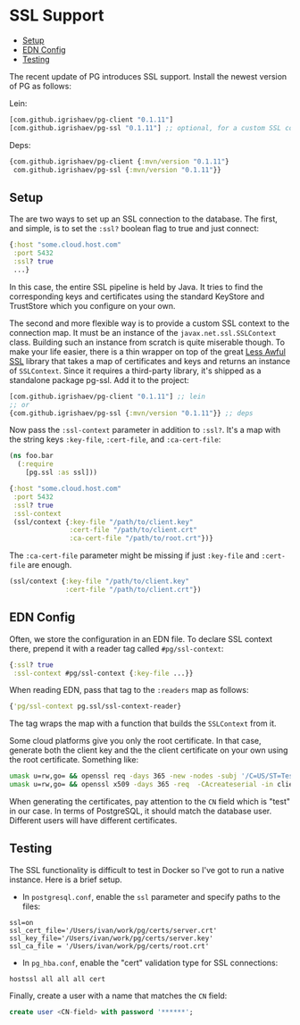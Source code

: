 # SSL Support

<!-- toc -->

- [Setup](#setup)
- [EDN Config](#edn-config)
- [Testing](#testing)

<!-- tocstop -->

The recent update of PG introduces SSL support. Install the newest version of PG
as follows:

Lein:

~~~clojure
[com.github.igrishaev/pg-client "0.1.11"]
[com.github.igrishaev/pg-ssl "0.1.11"] ;; optional, for a custom SSL context
~~~

Deps:

~~~clojure
{com.github.igrishaev/pg-client {:mvn/version "0.1.11"}
 com.github.igrishaev/pg-ssl {:mvn/version "0.1.11"}}
~~~

## Setup

The are two ways to set up an SSL connection to the database. The first, and
simple, is to set the `:ssl?` boolean flag to true and just connect:

~~~clojure
{:host "some.cloud.host.com"
 :port 5432
 :ssl? true
 ...}
~~~

In this case, the entire SSL pipeline is held by Java. It tries to find the
corresponding keys and certificates using the standard KeyStore and TrustStore
which you configure on your own.

[less-awful-ssl]: https://github.com/aphyr/less-awful-ssl

The second and more flexible way is to provide a custom SSL context to the
connection map. It must be an instance of the `javax.net.ssl.SSLContext`
class. Building such an instance from scratch is quite miserable though. To make
your life easier, there is a thin wrapper on top of the great [Less Awful
SSL][less-awful-ssl] library that takes a map of certificates and keys and
returns an instance of `SSLContext`. Since it requires a third-party library,
it's shipped as a standalone package pg-ssl. Add it to the project:

~~~clojure
[com.github.igrishaev/pg-client "0.1.11"] ;; lein
;; or
{com.github.igrishaev/pg-ssl {:mvn/version "0.1.11"}} ;; deps
~~~

Now pass the `:ssl-context` parameter in addition to `:ssl?`. It's a map with
the string keys `:key-file`, `:cert-file`, and `:ca-cert-file`:

~~~clojure
(ns foo.bar
  (:require
    [pg.ssl :as ssl]))

{:host "some.cloud.host.com"
 :port 5432
 :ssl? true
 :ssl-context
 (ssl/context {:key-file "/path/to/client.key"
               :cert-file "/path/to/client.crt"
               :ca-cert-file "/path/to/root.crt"})}
~~~

The `:ca-cert-file` parameter might be missing if just `:key-file` and
`:cert-file` are enough.

~~~clojure
(ssl/context {:key-file "/path/to/client.key"
              :cert-file "/path/to/client.crt"})
~~~

## EDN Config

Often, we store the configuration in an EDN file. To declare SSL context there,
prepend it with a reader tag called `#pg/ssl-context`:

~~~clojure
{:ssl? true
 :ssl-context #pg/ssl-context {:key-file ...}}
~~~

When reading EDN, pass that tag to the `:readers` map as follows:

~~~clojure
{'pg/ssl-context pg.ssl/ssl-context-reader}
~~~

The tag wraps the map with a function that builds the `SSLContext` from it.

Some cloud platforms give you only the root certificate. In that case, generate
both the client key and the the client certificate on your own using the root
certificate. Something like:

~~~bash
umask u=rw,go= && openssl req -days 365 -new -nodes -subj '/C=US/ST=Test/L=Test/O=Personal/OU=Personal/emailAddress=test@test.com/CN=test' -keyout client.key -out client.csr
umask u=rw,go= && openssl x509 -days 365 -req  -CAcreateserial -in client.csr -CA root.crt -CAkey server.key -out client.crt
~~~

When generating the certificates, pay attention to the `CN` field which is
"test" in our case. In terms of PostgreSQL, it should match the database
user. Different users will have different certificates.

## Testing

The SSL functionality is difficult to test in Docker so I've got to run a native
instance. Here is a brief setup.

- In `postgresql.conf`, enable the `ssl` parameter and specify paths to the
  files:

~~~
ssl=on
ssl_cert_file='/Users/ivan/work/pg/certs/server.crt'
ssl_key_file='/Users/ivan/work/pg/certs/server.key'
ssl_ca_file = '/Users/ivan/work/pg/certs/root.crt'
~~~

- In `pg_hba.conf`, enable the "cert" validation type for SSL connections:

~~~
hostssl all all all cert
~~~

Finally, create a user with a name that matches the `CN` field:

~~~sql
create user <CN-field> with password '******';
~~~
